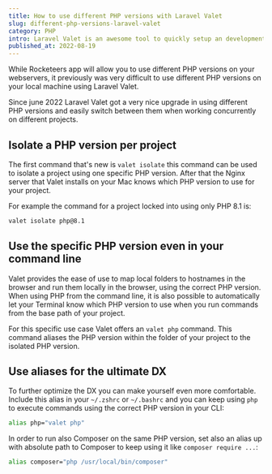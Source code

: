 ```yaml
---
title: How to use different PHP versions with Laravel Valet
slug: different-php-versions-laravel-valet
category: PHP
intro: Laravel Valet is an awesome tool to quickly setup an development environment on your Mac. Here's how you can switch between different PHP versions while developing multiple projects.
published_at: 2022-08-19
---
```


While Rocketeers app will allow you to use different PHP versions on your webservers, it previously was very difficult to use different PHP versions on your local machine using Laravel Valet.

Since june 2022 Laravel Valet got a very nice upgrade in using different PHP versions and easily switch between them when working concurrently on different projects.

## Isolate a PHP version per project

The first command that's new is `valet isolate` this command can be used to isolate a project using one specific PHP version. After that the Nginx server that Valet installs on your Mac knows which PHP version to use for your project.

For example the command for a project locked into using only PHP 8.1 is:

```bash
valet isolate php@8.1
```

## Use the specific PHP version even in your command line

Valet provides the ease of use to map local folders to hostnames in the browser and run them locally in the browser, using the correct PHP version. When using PHP from the command line, it is also possible to automatically let your Terminal know which PHP version to use when you run commands from the base path of your project.

For this specific use case Valet offers an `valet php` command. This command aliases the PHP version within the folder of your project to the isolated PHP version.

## Use aliases for the ultimate DX

To further optimize the DX you can make yourself even more comfortable. Include this alias in your `~/.zshrc` or `~/.bashrc` and you can keep using `php` to execute commands using the correct PHP version in your CLI:

```bash
alias php="valet php"
```

In order to run also Composer on the same PHP version, set also an alias up with absolute path to Composer to keep using it like `composer require ...`:

```bash
alias composer="php /usr/local/bin/composer"
```
